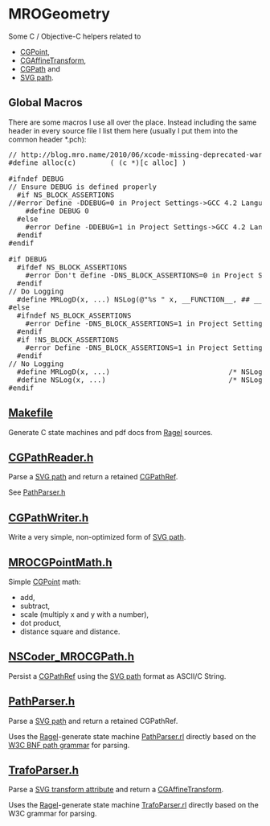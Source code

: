 
# MROGeometry

Some C / Objective-C helpers related to

- [CGPoint](http://developer.apple.com/library/mac/#documentation/GraphicsImaging/Reference/CGGeometry/Reference/reference.html%23//apple_ref/doc/uid/TP30000955-CH2g-C016211),
- [CGAffineTransform](http://developer.apple.com/library/ios/#documentation/GraphicsImaging/Reference/CGAffineTransform/Reference/reference.html%23//apple_ref/doc/c_ref/CGAffineTransform),
- [CGPath](http://developer.apple.com/library/ios/#documentation/GraphicsImaging/Reference/CGPath/Reference/reference.html) and
- [SVG path](http://www.w3.org/TR/SVG/paths.html).

## Global Macros

There are some macros I use all over the place. Instead including the same header in every source
file I list them here (usually I put them into the common header *.pch):

<pre>
// http://blog.mro.name/2010/06/xcode-missing-deprecated-warnings/
#define alloc(c)        ( (c *)[c alloc] )

#ifndef DEBUG
// Ensure DEBUG is defined properly
  #if NS_BLOCK_ASSERTIONS
//#error Define -DDEBUG=0 in Project Settings->GCC 4.2 Language->Other C Flags
	#define DEBUG 0
  #else
    #error Define -DDEBUG=1 in Project Settings->GCC 4.2 Language->Other C Flags
  #endif
#endif

#if DEBUG
  #ifdef NS_BLOCK_ASSERTIONS
    #error Don't define -DNS_BLOCK_ASSERTIONS=0 in Project Settings->GCC 4.2 Language->Other C Flags
  #endif
// Do Logging
  #define MRLogD(x, ...) NSLog(@"%s " x, __FUNCTION__, ## __VA_ARGS__)
#else
  #ifndef NS_BLOCK_ASSERTIONS
    #error Define -DNS_BLOCK_ASSERTIONS=1 in Project Settings->GCC 4.2 Language->Other C Flags
  #endif
  #if !NS_BLOCK_ASSERTIONS
    #error Define -DNS_BLOCK_ASSERTIONS=1 in Project Settings->GCC 4.2 Language->Other C Flags
  #endif
// No Logging
  #define MRLogD(x, ...)                            /* NSLog(x,##__VA_ARGS__) */
  #define NSLog(x, ...)                             /* NSLog(x,##__VA_ARGS__) */
#endif
</pre>

## [Makefile](MROGeometry/blob/master/Makefile)

Generate C state machines and pdf docs from [Ragel](http://www.complang.org/ragel/) sources.

## [CGPathReader.h](MROGeometry/blob/master/CGPathReader.h)

Parse a [SVG path](http://www.w3.org/TR/SVG/paths.html) and return a retained 
[CGPathRef](http://developer.apple.com/library/ios/#documentation/GraphicsImaging/Reference/CGPath/Reference/reference.html).

See [PathParser.h](MROGeometry/blob/master/PathParser.h)

## [CGPathWriter.h](MROGeometry/blob/master/CGPathWriter.h)

Write a very simple, non-optimized form of [SVG path](http://www.w3.org/TR/SVG11/paths.html#PathDataBNF).

## [MROCGPointMath.h](MROGeometry/blob/master/MROCGPointMath.h)

Simple [CGPoint](http://developer.apple.com/library/mac/#documentation/GraphicsImaging/Reference/CGGeometry/Reference/reference.html%23//apple_ref/doc/uid/TP30000955-CH2g-C016211)
math:

- add,
- subtract,
- scale (multiply x and y with a number),
- dot product,
- distance square and distance.

## [NSCoder_MROCGPath.h](MROGeometry/blob/master/NSCoder_MROCGPath.h)

Persist a [CGPathRef](http://developer.apple.com/library/ios/#documentation/GraphicsImaging/Reference/CGPath/Reference/reference.html)
using the [SVG path](http://www.w3.org/TR/SVG11/paths.html#PathDataBNF) format as ASCII/C String.
 
## [PathParser.h](MROGeometry/blob/master/PathParser.h)

Parse a [SVG path](http://www.w3.org/TR/SVG/paths.html) and return a retained CGPathRef.

Uses the [Ragel](http://www.complang.org/ragel/)-generate state machine 
[PathParser.rl](MROGeometry/blob/master/PathParser.rl) directly based on the [W3C BNF path grammar](http://www.w3.org/TR/SVG11/paths.html#PathDataBNF)
for parsing.

## [TrafoParser.h](MROGeometry/blob/master/TrafoParser.h)

Parse a [SVG transform attribute](http://www.w3.org/TR/SVG/coords.html#TransformAttribute) and 
return a [CGAffineTransform](http://developer.apple.com/library/ios/#documentation/GraphicsImaging/Reference/CGAffineTransform/Reference/reference.html%23//apple_ref/doc/c_ref/CGAffineTransform).

Uses the [Ragel](http://www.complang.org/ragel/)-generate state machine 
[TrafoParser.rl](MROGeometry/blob/master/TrafoParser.rl) directly based on the W3C grammar for parsing.
